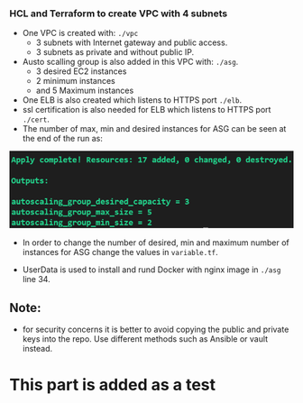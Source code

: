 ### HCL and Terraform to create VPC with 4 subnets
- One VPC is created with: `./vpc`
    - 3 subnets with Internet gateway and public access.
    - 3 subnets as private and without public IP.
- Austo scalling group is also added in this VPC with: `./asg`.
    - 3 desired EC2 instances
    - 2 minimum instances
    - and 5 Maximum instances
- One ELB is also created which listens to HTTPS port  `./elb`.
- ssl certification is also needed for ELB which listens to HTTPS port `./cert`.
- The number of max, min and desired instances for ASG can be seen at the end of the run as:

![](ASG_numberOfInstances.PNG)

- In order to change the number of desired, min and maximum number of instances for ASG change the values in `variable.tf`.

- UserData is used to install and rund Docker with nginx image in `./asg` line 34.

## Note:
- for security concerns it is better to avoid copying the public and private keys into the repo. Use different methods such as Ansible or vault instead.

# This part is added as a test